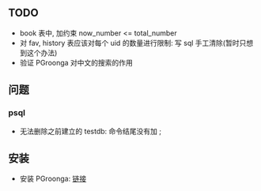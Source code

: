 ## TODO
- book 表中, 加约束 now_number <= total_number
- 对 fav, history 表应该对每个 uid 的数量进行限制: 写 sql 手工清除(暂时只想到这个办法)
- 验证 PGroonga 对中文的搜索的作用

## 问题
### psql
- 无法删除之前建立的 testdb: 
命令结尾没有加 ; 

## 安装
- 安装 PGroonga: [链接](https://pgroonga.github.io/install/)